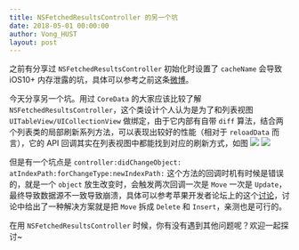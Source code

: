 ```yaml
---
title: NSFetchedResultsController 的另一个坑
date: 2018-05-01 00:00:00
author: Vong_HUST
layout: post
---
```



之前有分享过 `NSFetchedResultsController` 初始化时设置了 `cacheName` 会导致 iOS10+ 内存泄露的坑，具体可以参考之前这条[微博](https://github.com/awesome-tips/iOS-Tips/blob/master/2017/11.md#nsfetchedresultscontroller%E5%85%BC%E5%AE%B9%E6%80%A7%E9%97%AE%E9%A2%98)。

今天分享另一个坑。用过 `CoreData` 的大家应该比较了解 `NSFetchedResultsController`，这个类设计个人认为是为了和列表视图 `UITableView/UICollectionView` 做绑定，由于它内部有自带 `diff` 算法，结合两个列表类的局部刷新系列方法，可以表现出较好的性能（相对于 `reloadData` 而言），它的 API 回调其实在列表视图中都能找到对应的刷新方式，如图
![](https://github.com/iOS-Tips/iOS-tech-set/blob/master/images/2018/05/8-1.jpg?raw=true)
![](https://github.com/iOS-Tips/iOS-tech-set/blob/master/images/2018/05/8-2.jpg?raw=true)

但是有一个坑点是 `controller:didChangeObject: atIndexPath:forChangeType:newIndexPath:` 这个方法的回调时机有时候是错误的，就是一个 `object` 放生改变时，会触发两次回调一次是 `Move` 一次是 `Update`，最终导致数据源不一致导致崩溃，具体可以参考苹果开发者论坛上的这个[讨论](https://forums.developer.apple.com/thread/4999)，讨论中给出了一种解决方案就是把 `Move` 拆成 `Delete` 和 `Insert`，亲测也是可行的。

在用 `NSFetchedResultsController` 时候，你有没有遇到其他问题呢？欢迎一起探讨~
